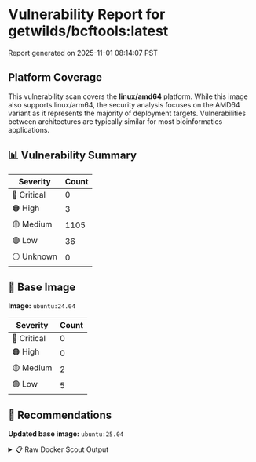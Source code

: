 # Vulnerability Report for getwilds/bcftools:latest

Report generated on 2025-11-01 08:14:07 PST

## Platform Coverage

This vulnerability scan covers the **linux/amd64** platform. While this image also supports linux/arm64, the security analysis focuses on the AMD64 variant as it represents the majority of deployment targets. Vulnerabilities between architectures are typically similar for most bioinformatics applications.

## 📊 Vulnerability Summary

| Severity | Count |
|----------|-------|
| 🔴 Critical | 0 |
| 🟠 High | 3 |
| 🟡 Medium | 1105 |
| 🟢 Low | 36 |
| ⚪ Unknown | 0 |

## 🐳 Base Image

**Image:** `ubuntu:24.04`

| Severity | Count |
|----------|-------|
| 🔴 Critical | 0 |
| 🟠 High | 0 |
| 🟡 Medium | 2 |
| 🟢 Low | 5 |

## 🔄 Recommendations

**Updated base image:** `ubuntu:25.04`

<details>
<summary>📋 Raw Docker Scout Output</summary>

```text
Target             │  getwilds/bcftools:latest  │    0C     3H   1105M    36L   
    digest           │  07ff1327a25b                      │                               
  Base image         │  ubuntu:24.04                      │    0C     0H     2M     5L    
  Updated base image │  ubuntu:25.04                      │    0C     0H     2M     4L    
                     │                                    │                         -1    

What's next:
    View vulnerabilities → docker scout cves getwilds/bcftools:latest
    View base image update recommendations → docker scout recommendations getwilds/bcftools:latest
    Include policy results in your quickview by supplying an organization → docker scout quickview getwilds/bcftools:latest --org <organization>
```
</details>
